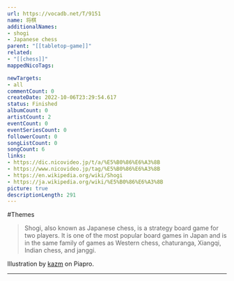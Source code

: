 ```yaml
---
url: https://vocadb.net/T/9151
name: 将棋
additionalNames: 
- shogi
- Japanese chess
parent: "[[tabletop-game]]"
related:
- "[[chess]]"
mappedNicoTags:

newTargets:
- all
commentCount: 0
createDate: 2022-10-06T23:29:54.617
status: Finished
albumCount: 0
artistCount: 2
eventCount: 0
eventSeriesCount: 0
followerCount: 0
songListCount: 0
songCount: 6
links: 
- https://dic.nicovideo.jp/t/a/%E5%B0%86%E6%A3%8B
- https://www.nicovideo.jp/tag/%E5%B0%86%E6%A3%8B
- https://en.wikipedia.org/wiki/Shogi
- https://ja.wikipedia.org/wiki/%E5%B0%86%E6%A3%8B
picture: true
descriptionLength: 291
---
```


#Themes

>Shogi, also known as Japanese chess, is a strategy board game for two players. It is one of the most popular board games in Japan and is in the same family of games as Western chess, chaturanga, Xiangqi, Indian chess, and janggi.

Illustration by [kazm](https://piapro.jp/t/Jvrx) on Piapro.

---

